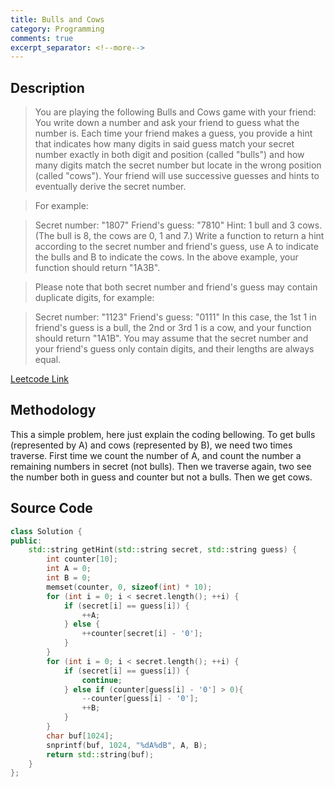 ```yaml
---
title: Bulls and Cows
category: Programming
comments: true
excerpt_separator: <!--more-->
---
```

## Description
>You are playing the following Bulls and Cows game with your friend: You write down a number and ask your friend to guess what the number is. Each time your friend makes a guess, you provide a hint that indicates how many digits in said guess match your secret number exactly in both digit and position (called "bulls") and how many digits match the secret number but locate in the wrong position (called "cows"). Your friend will use successive guesses and hints to eventually derive the secret number.
<!--more-->

>For example:

>Secret number:  "1807"
Friend's guess: "7810"
Hint: 1 bull and 3 cows. (The bull is 8, the cows are 0, 1 and 7.)
Write a function to return a hint according to the secret number and friend's guess, use A to indicate the bulls and B to indicate the cows. In the above example, your function should return "1A3B".

>Please note that both secret number and friend's guess may contain duplicate digits, for example:

>Secret number:  "1123"
Friend's guess: "0111"
In this case, the 1st 1 in friend's guess is a bull, the 2nd or 3rd 1 is a cow, and your function should return "1A1B".
You may assume that the secret number and your friend's guess only contain digits, and their lengths are always equal.

[Leetcode Link](https://leetcode.com/problems/bulls-and-cows)

## Methodology
This a simple problem, here just explain the coding bellowing. To get bulls (represented by A) and cows (represented by B), we need two times traverse. First time we count the number of A, and count the number a remaining numbers in secret (not bulls). Then we traverse again, two see the number both in guess and counter but not a bulls. Then we get cows.

## Source Code
```C++
class Solution {
public:
    std::string getHint(std::string secret, std::string guess) {
        int counter[10];
        int A = 0;
        int B = 0;
        memset(counter, 0, sizeof(int) * 10);
        for (int i = 0; i < secret.length(); ++i) {
            if (secret[i] == guess[i]) {
                ++A;
            } else {
                ++counter[secret[i] - '0'];
            }
        }
        for (int i = 0; i < secret.length(); ++i) {
            if (secret[i] == guess[i]) {
                continue;
            } else if (counter[guess[i] - '0'] > 0){
                --counter[guess[i] - '0'];
                ++B;
            }
        }
        char buf[1024];
        snprintf(buf, 1024, "%dA%dB", A, B);
        return std::string(buf);
    }
};
```
